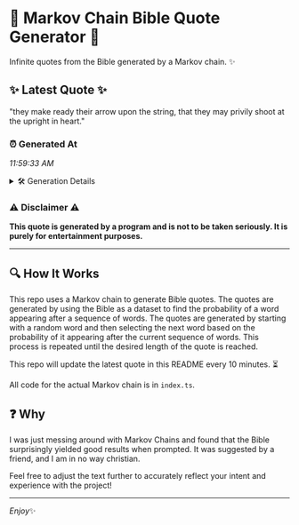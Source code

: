 # 📖 Markov Chain Bible Quote Generator 📖

Infinite quotes from the Bible generated by a Markov chain. ✨

## ✨ Latest Quote ✨
"they make ready their arrow upon the string, that they may privily shoot at the upright in heart."

### ⏰ Generated At
*11:59:33 AM*

<details>
    <summary>🛠️ Generation Details</summary>
    <p>
        <strong>🌱 Seed:</strong> they<br>
        <strong>🔄 Iterations:</strong> 17<br>
        <strong>📜 Context History:</strong><br>[ they ]: make<br>[ they, make ]: ready<br>[ they, make, ready ]: their<br>[ they, make, ready, their ]: arrow<br>[ they, make, ready, their, arrow ]: upon<br>[ they, make, ready, their, arrow, upon ]: the<br>[ make, ready, their, arrow, upon, the ]: string,<br>[ ready, their, arrow, upon, the, string, ]: that<br>[ their, arrow, upon, the, string,, that ]: they<br>[ arrow, upon, the, string,, that, they ]: may<br>[ upon, the, string,, that, they, may ]: privily<br>[ the, string,, that, they, may, privily ]: shoot<br>[ string,, that, they, may, privily, shoot ]: at<br>[ that, they, may, privily, shoot, at ]: the<br>[ they, may, privily, shoot, at, the ]: upright<br>[ may, privily, shoot, at, the, upright ]: in<br>[ privily, shoot, at, the, upright, in ]: heart.<br>
    </p>
</details>

### ⚠️ Disclaimer ⚠️
**This quote is generated by a program and is not to be taken seriously. It is purely for entertainment purposes.**

---

## 🔍 How It Works

This repo uses a Markov chain to generate Bible quotes. The quotes are generated by using the Bible as a dataset to find the probability of a word appearing after a sequence of words. The quotes are generated by starting with a random word and then selecting the next word based on the probability of it appearing after the current sequence of words. This process is repeated until the desired length of the quote is reached.

This repo will update the latest quote in this README every 10 minutes. ⏳

All code for the actual Markov chain is in `index.ts`.

## ❓ Why

I was just messing around with Markov Chains and found that the Bible surprisingly yielded good results when prompted. 
It was suggested by a friend, and I am in no way christian.

Feel free to adjust the text further to accurately reflect your intent and experience with the project!

---

*Enjoy*✨
